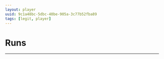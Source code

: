 ```yaml
---
layout: player
uuid: 9c1a48bc-5dbc-40be-905a-3c77b52fba89
tags: [legit, player]
---
```


# Runs
---
